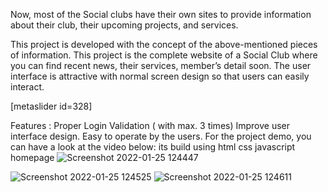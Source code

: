 Now, most of the Social clubs have their own sites to provide information about their club, their upcoming projects, and services.

This project is developed with the concept of the above-mentioned pieces of information. This project is the complete website of a Social Club where you can find recent news, their services, member’s detail soon. The user interface is attractive with normal screen design so that users can easily interact.

[metaslider id=328]

Features :
Proper Login Validation ( with max. 3 times)
Improve user interface design.
Easy to operate by the users.
For the project demo, you can have a look at the video below:
its build using
html
css
javascript
homepage
![Screenshot 2022-01-25 124447](https://user-images.githubusercontent.com/85170432/150952808-497eb19f-ee3d-4989-a01e-9b57ef036c17.JPG)

![Screenshot 2022-01-25 124525](https://user-images.githubusercontent.com/85170432/150952842-eea9275f-8ba0-4b38-bdad-09d421f85c50.JPG)
![Screenshot 2022-01-25 124611](https://user-images.githubusercontent.com/85170432/150952900-beb71ef2-9aef-4a2c-9344-165d2732f072.JPG)
